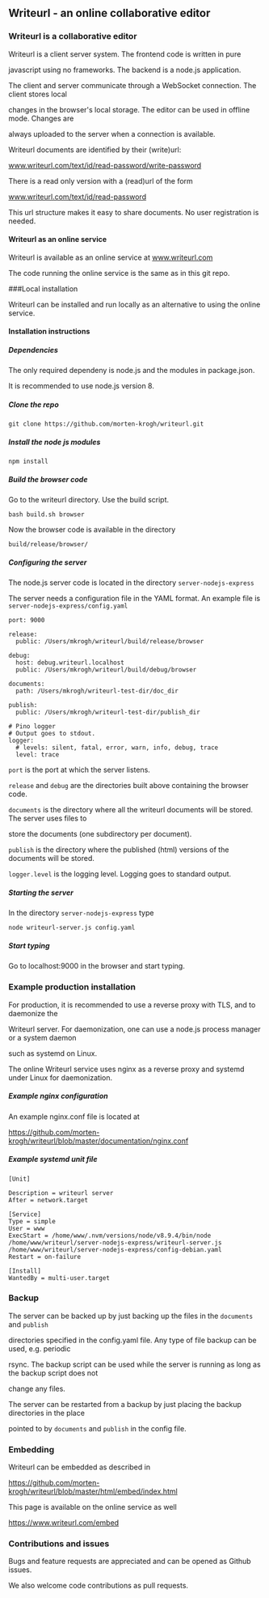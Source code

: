 ## Writeurl - an online collaborative editor



### Writeurl is a collaborative editor

Writeurl is a client server system. The frontend code is written in pure

javascript using no frameworks. The backend is a node.js application.

The client and server communicate through a WebSocket connection. The client stores local

changes in the browser's local storage. The editor can be used in offline mode. Changes are

always uploaded to the server when a connection is available. 

Writeurl documents are identified by their (write)url:

www.writeurl.com/text/id/read-password/write-password 

 There is a read only version with a (read)url of the form

www.writeurl.com/text/id/read-password

This url structure makes it easy to share documents. No user registration is needed.



####  Writeurl as an online service

 Writeurl is available as an online service at www.writeurl.com

The code running the online service is the same as in this git repo.



###Local installation

Writeurl can be installed and run locally as an alternative to using the online service. 



#### Installation instructions



##### Dependencies

The only required dependeny is node.js and the modules in package.json.

It is recommended to use node.js version 8.



##### Clone the repo

```
git clone https://github.com/morten-krogh/writeurl.git
```




##### Install the node js modules


```
npm install
```



##### Build the browser code 

Go to the writeurl directory. Use the build script.

```
bash build.sh browser
```



Now the browser code is available in the directory

`build/release/browser/`



##### Configuring the server

The node.js server code is located in the directory `server-nodejs-express`

The server needs a configuration file in the YAML format. An example file is   ```server-nodejs-express/config.yaml```



```
port: 9000

release:
  public: /Users/mkrogh/writeurl/build/release/browser

debug:
  host: debug.writeurl.localhost
  public: /Users/mkrogh/writeurl/build/debug/browser

documents:
  path: /Users/mkrogh/writeurl-test-dir/doc_dir

publish:
  public: /Users/mkrogh/writeurl-test-dir/publish_dir

# Pino logger
# Output goes to stdout.
logger:
  # levels: silent, fatal, error, warn, info, debug, trace
  level: trace
```



`port` is the port at which the server listens. 



`release` and `debug` are the directories built above containing the browser code.



`documents` is the directory where all the writeurl documents will be stored. The server uses files to 

store the documents (one subdirectory per document).



`publish` is the directory where the published (html) versions of the documents will be stored.



`logger.level` is the logging level. Logging goes to standard output.



##### Starting the server

In the directory `server-nodejs-express`  type

```node writeurl-server.js config.yaml ```



##### Start typing

Go to localhost:9000 in the browser and start typing.



### Example production installation

For production, it is recommended to use a reverse proxy with TLS, and to daemonize the

 Writeurl server. For daemonization, one can use a node.js process manager or a system daemon 

such as systemd on Linux. 



The online Writeurl service uses nginx as a reverse proxy and systemd under Linux for daemonization.



##### Example nginx configuration



An example nginx.conf file is located at 

https://github.com/morten-krogh/writeurl/blob/master/documentation/nginx.conf

  

##### Example systemd unit file

```
[Unit]

Description = writeurl server
After = network.target

[Service]
Type = simple
User = www
ExecStart = /home/www/.nvm/versions/node/v8.9.4/bin/node /home/www/writeurl/server-nodejs-express/writeurl-server.js /home/www/writeurl/server-nodejs-express/config-debian.yaml
Restart = on-failure

[Install]
WantedBy = multi-user.target
```



### Backup

The server can be backed up by just backing up the files in the `documents` and `publish`

directories specified in the config.yaml file. Any type of file backup can be used, e.g. periodic 

rsync. The backup script can be used while the server is running as long as the backup script does not

change any files. 



The server can be restarted from a backup by just placing the backup directories in the place 

pointed to by `documents` and `publish` in the config file.



### Embedding



Writeurl can be embedded as described in 

https://github.com/morten-krogh/writeurl/blob/master/html/embed/index.html

This page is available on the online service as well

https://www.writeurl.com/embed



### Contributions and issues

Bugs and feature requests are appreciated and can be opened as Github issues. 

We also welcome code contributions as pull requests.
